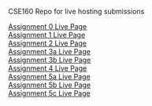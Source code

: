 CSE160 Repo for live hosting submissions

[Assignment 0 Live Page](https://vincentl03.github.io/CSE160-Live/Assignment_0/asg0.html) <br>
[Assignment 1 Live Page](https://vincentl03.github.io/CSE160-Live/Assignment_1/asg1.html) <br>
[Assignment 2 Live Page](https://vincentl03.github.io/CSE160-Live/Assignment_2/asg2.html) <br>
[Assignment 3a Live Page](https://vincentl03.github.io/CSE160-Live/Assignment_3a/asg3a.html) <br>
[Assignment 3b Live Page](https://vincentl03.github.io/CSE160-Live/Assignment_3b/asg3b.html) <br>
[Assignment 4 Live Page](https://vincentl03.github.io/CSE160-Live/Assignment_4/asg4.html) <br>
[Assignment 5a Live Page](https://vincentl03.github.io/CSE160-Live/Assignment_5a/asg5a.html) <br>
[Assignment 5b Live Page](https://vincentl03.github.io/CSE160-Live/Assignment_5b/asg5b.html) <br>
[Assignment 5c Live Page](https://vincentl03.github.io/CSE160-Live/Assignment_5c/asg5c.html) <br>
